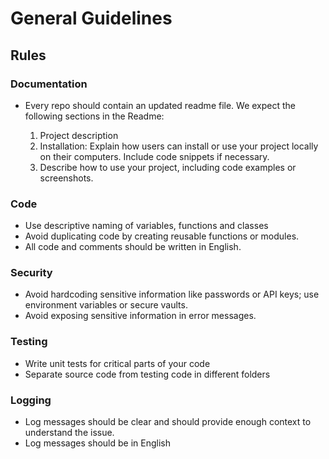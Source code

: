 # General Guidelines

## Rules

### Documentation

- Every repo should contain an updated readme file.
  We expect the following sections in the Readme:

  1. Project description
  2. Installation: Explain how users can install or use your project locally on their computers. Include code snippets if necessary.
  3. Describe how to use your project, including code examples or screenshots.


### Code

- Use descriptive naming of variables, functions and classes
- Avoid duplicating code by creating reusable functions or modules.
- All code and comments should be written in English.

### Security

- Avoid hardcoding sensitive information like passwords or API keys; use environment variables or secure vaults.
- Avoid exposing sensitive information in error messages.

### Testing

- Write unit tests for critical parts of your code
- Separate source code from testing code in different folders

### Logging

- Log messages should be clear and should provide enough context to understand the issue.
- Log messages should be in English
